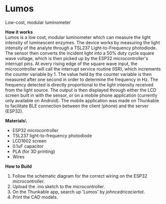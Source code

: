 # Lumos
Low-cost, modular luminometer 

**How it works**\
Lumos is a low cost, modular luminometer which can measure the light intensity of luminescent enzymes. The device works by 
measuring the light intensity of the analyte through a TSL237 Light-to-Frequency photodiode. The sensor then converts the
incident light into a 50% duty cycle square wave voltage, which is then picked up by the ESP32 microcontroller's interrupt pins. 
At every rising edge of the square wave input, the microcontroller will call the interrupt service routine (ISR), which increments
the counter variable by 1. The value held by the counter variable is then measured after one second in order to determine the 
frequency in Hz. The frequency detected is directly proportional to the light intensity received from the light source. The output
is then displayed through either the LCD screen built in with the sensor, or on a mobile phone application (currently only available
on Android). The mobile application was made on Thunkable to facilitate BLE connection between the client (phone) and the server (ESP32).

**Materials**\
* ESP32 microcontroller
* TSL237 light-to-frequency photodiode
* LCD1602 screen 
* 0.1uF capacitor
* PLA (for 3D printing)
* Wires

**How to Build**
1. Follow the schematic diagram for the correct wiring on the ESP32 microcontroller. 
2. Upload the .ino sketch to the microcontroller. 
3. On the Thunkable app, search up 'Lumos' by *johncedricaciertot*.
4. Print the CAD models.
